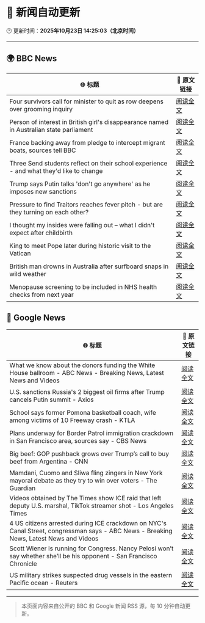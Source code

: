 # 🧠 新闻自动更新

🕒 更新时间：**2025年10月23日 14:25:03（北京时间）**

---

## 🌍 BBC News

| 🌐 标题 | 🔗 原文链接 |
|--------|-------------|
| Four survivors call for minister to quit as row deepens over grooming inquiry | [阅读全文](https://www.bbc.com/news/articles/cly285e5ljyo?at_medium=RSS&at_campaign=rss) |
| Person of interest in British girl's disappearance named in Australian state parliament | [阅读全文](https://www.bbc.com/news/articles/cx2082pqyl2o?at_medium=RSS&at_campaign=rss) |
| France backing away from pledge to intercept migrant boats, sources tell BBC | [阅读全文](https://www.bbc.com/news/articles/cn8vr95n5n3o?at_medium=RSS&at_campaign=rss) |
| Three Send students reflect on their school experience - and what they'd like to change | [阅读全文](https://www.bbc.com/news/articles/c891y5n2de8o?at_medium=RSS&at_campaign=rss) |
| Trump says Putin talks 'don't go anywhere' as he imposes new sanctions | [阅读全文](https://www.bbc.com/news/articles/cd6758pn6ylo?at_medium=RSS&at_campaign=rss) |
| Pressure to find Traitors reaches fever pitch - but are they turning on each other? | [阅读全文](https://www.bbc.com/news/articles/c87415422zdo?at_medium=RSS&at_campaign=rss) |
| I thought my insides were falling out – what I didn't expect after childbirth | [阅读全文](https://www.bbc.com/news/articles/ckgk0y18mrvo?at_medium=RSS&at_campaign=rss) |
| King to meet Pope later during historic visit to the Vatican | [阅读全文](https://www.bbc.com/news/articles/c07mzye39djo?at_medium=RSS&at_campaign=rss) |
| British man drowns in Australia after surfboard snaps in wild weather | [阅读全文](https://www.bbc.com/news/articles/cm27xnvz2eyo?at_medium=RSS&at_campaign=rss) |
| Menopause screening to be included in NHS health checks from next year | [阅读全文](https://www.bbc.com/news/articles/cq50z185d78o?at_medium=RSS&at_campaign=rss) |

## 📰 Google News

| 🌐 标题 | 🔗 原文链接 |
|--------|-------------|
| What we know about the donors funding the White House ballroom - ABC News - Breaking News, Latest News and Videos | [阅读全文](https://news.google.com/rss/articles/CBMijwFBVV95cUxPRWh0dkUzQXJXOXBqVW1idU5TN3NlMXptTmdQNmdVMGM1Ni1SRVB3R2d1VjdzZDBZTHRXRkZuZVBQMy1ET1UzVlNtV182QUJiT255TWtCWnp2dXZHb3AxMTN5cXV1X2JXTGVjOVdYaFAxZTVfaU1mb0hCdnZmaDBzQ3pnbS13U3RRV192Mmpnb9IBlAFBVV95cUxPZ0hkbkhQVUR4TUVPcEhYdzVsVks4R0ZzX05YS1lvNkVvelN1NDNqV3lhTWlsR085S3p1N0lnMzNQekw4R1NrZjZYdTlIZklJZUVlcmtGUHFFdTNPbDdva1pTbEFpMWR2Q0lRS28tQkxWWmtpQTBmd3h2b3RqbXptTDVLN1l4Vk01VXlVbGs4S0t2YTR0?oc=5) |
| U.S. sanctions Russia's 2 biggest oil firms after Trump cancels Putin summit - Axios | [阅读全文](https://news.google.com/rss/articles/CBMihwFBVV95cUxPc0pjMVRVUVRBOE45RXZGSGJWT2Y0emJFdVdaemY1OEdWazVDVXd5bm5RY0d5Mi11MmFTczBIOGR5Nkk3emdCaVdod3FuNmN3dmcyc2ozMGVaZW9PTGZsSHZPYUJNSlJqVHlVazZXTTFqOU5kSEZ3djdiNlNTcUtjLVJuNmd6eDQ?oc=5) |
| School says former Pomona basketball coach, wife among victims of 10 Freeway crash - KTLA | [阅读全文](https://news.google.com/rss/articles/CBMipgFBVV95cUxPRTJQZmM3UlJCWExOd0RXN0lWZ0E0SXpFTktxTTVONHZ6cFloY0FwVEdKdy1NRmpQVjgyUk45blJhdWE3VC1yRzVhS2dueVhDcDVaRTVBNi1xaVRGd1U2bEY2WlZMd2JuWFR5c2l2OVB4VkJMWWpCN3U3dzhCdFJpYXpYejl0LVNFZDhlNGVqd05uM3R0QXVNUXRDNDJUZ1dyOU5TcllR0gGrAUFVX3lxTE93Y2E3dnBQeUVob0xlRUNDUmVqZGpsVDhTak5VSy1YNS1IaWpWeGQzUVlvYWE4VHBHSFY5TnlWOGxwdHRMalU1MllqZzctSVFWdUdiUzZyU2p5WFRrY21ibVhpT1hsQUpPbW10TzhUTDJTMk1BMEhnMjdTa2FLQzhfamZSS2g1RWdTQ1h6YTIyTkprbEg2c3hUd1Z1R0N4Y09qbVU4dkZnQlVHdw?oc=5) |
| Plans underway for Border Patrol immigration crackdown in San Francisco area, sources say - CBS News | [阅读全文](https://news.google.com/rss/articles/CBMibEFVX3lxTE5GN1ZvU3QxS2dXUnlTTFZya1gyMXVkSlRhRTVtYXRub3B4UnYtcWlUdzRkdV90WmIycGliZVZVQkpVZFZSWS13eGVmU0JQNHlwTGZzMFNfYkdnVS1na0xaUUxJNlg5XzdMa1o0StIBckFVX3lxTE1mQ1Q4all3TDVFMHAzblR3Ym5POHNxV014TTFLWmlPZUVVZnZGS3FYVUlRVldrbUV3bmpDUGNlS0hhLWNCT2JfbEI1dm5pRDhOeUwtVDlKS3Q1OG5kX0kyNmZtc05oZno0Nm9tOU5lbzdsZw?oc=5) |
| Big beef: GOP pushback grows over Trump’s call to buy beef from Argentina - CNN | [阅读全文](https://news.google.com/rss/articles/CBMifEFVX3lxTFB5MElvXzh5VnFiZk1XWkhWMUx3YlBidG52UU5RZjNCaklreGN5TXJpcEJpWTQ1RzZvX3lvSEUzbWc1NjdtLTNYYUdKOVMzN2pSS1FBaFRLX0N5OG85azlVV3pwSE84Q2h6OTM1MTQ1SU9TaFJNczBtWTN6M0w?oc=5) |
| Mamdani, Cuomo and Sliwa fling zingers in New York mayoral debate as they try to win over voters - The Guardian | [阅读全文](https://news.google.com/rss/articles/CBMingFBVV95cUxQS09GcDJEVWViVUttUnI1dnhCUnNWOHB2czFLaU5TLXZkS1FJbFVBeWE4eFp4ckpNYVQ3ZXRzZXhNWG5Eb1FYSnNNY1BiSlJFYTB5UWQyZ1VMLWJqN19FNl9oVk1yeGROeWtLN1dIUjJvR0Jxc0EyNlVXeUF3UGoyeG45NjJpcG1YMWxNWVFDZ1lZdXd1VGRibFc2VWNIUQ?oc=5) |
| Videos obtained by The Times show ICE raid that left deputy U.S. marshal, TikTok streamer shot - Los Angeles Times | [阅读全文](https://news.google.com/rss/articles/CBMi2AFBVV95cUxQcUtYZUR5NzBaRXRuZFVxLXQwODhIX3hBa2lEbnY4N0d1S0w4MFVBbTIxQ0tpaFVISEVmazlvM1lrQm45ckhOTkNhbFR4R09WR29JWV9odE5YMEN4UkRJa2xlY0NhNW84ZG4tZlBYRU5hZHFZQ08zZmxiVndjOG9zSVRvVDI1dlQtSy1aZmQ5Vk1HVWVWTnl5NGxEU0wwNUpLMUdORDE3WTRFMTBhcVRRRTl0UlgwbUotWUg3R3J2bjRWc2NLa0NIY2tDRU5ITVVwZnVJX01kd3I?oc=5) |
| 4 US citizens arrested during ICE crackdown on NYC's Canal Street, congressman says - ABC News - Breaking News, Latest News and Videos | [阅读全文](https://news.google.com/rss/articles/CBMiowFBVV95cUxPc282LThiaktwdHp4cGh5Q3ZsaHplQWI2MHgwZ2VSOWJFV2NTMmcyb2lZTkpYRk9EMmN2NFoxR2NsLXg3QmFodjVJMGwtcmplUndWbTk4eGgyVWJxaS1HaWdNV2k4eUZVdWdaMzZOOUQtcm9Hb3FBT09ab29GcWFqc1E1Mnhxdm5Ec3lXMUZTc0FnazBuRjl3YUlMb3cxWFd6NlY40gGoAUFVX3lxTE1oTzBVVFVQRVRhelhua0FFT1J0dlRuZVlxc1RrbHMwTWl5SXlvZUl0ZlMxMHgzMUx3TUFDZE1SRGlMQ2pjY0dYZDE5dUxfNUtCOGQ5Um9Zc1lhQTJSR01FT0NnRzJ5TDhDeFZoNkcyNUw3VW1BX1lCelhLSDFDZFY1WWJjMmRSUWFLQmZuY0x1b2x5SnNaVXM4amlIOHc0OHlvVlNzazhVQQ?oc=5) |
| Scott Wiener is running for Congress. Nancy Pelosi won’t say whether she’ll be his opponent - San Francisco Chronicle | [阅读全文](https://news.google.com/rss/articles/CBMinAFBVV95cUxPRHVXQ25QSkVNTzZjbTlyY0NrTmg2Nko1T205anV5ODh4eUloRFBzeDJHdjN4YTlwUVlGNXlIM2lFVE5WQUg0WnZUSVc4ZDQ3VzNSQWEwWUhMM3FRUm43R29FQWhZNVVJTG9UaEJjQWJ1UkVmNjkxUUJzN0hKYVlpNThRT0hrLVlkZmhhR1BObGExUG5RRGtXNDJMdEg?oc=5) |
| US military strikes suspected drug vessels in the eastern Pacific ocean - Reuters | [阅读全文](https://news.google.com/rss/articles/CBMiogFBVV95cUxQcG1BeDdFQktNYmIycGVZcnZybk9QQ3RuOEhRajNCckRtSDNUdnZLTkhJTXZxTzJBMl9OTEpCWmVOZF9JTDJpUkJfRnA5Z0FVbXVyeDRXZ0VyUERlLVBzbDhzRW9lZ2R0ZW9RWTdSWm90R2lSNGNWYTdiYW9JNjk5VHZoSEctNThDSEszM0Jsb3RvakhzamJ3ZGZhZ2dUa3B1d1E?oc=5) |

---
> 本页面内容来自公开的 BBC 和 Google 新闻 RSS 源，每 10 分钟自动更新。